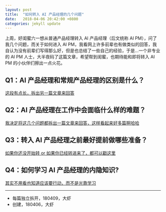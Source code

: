 ```yaml
---
layout: post
title:  "如何转入 AI 产品经理的几个问题"
date:   2018-04-06 20:42:00 +0800
categories: jekyll update
---
```



上周，好闺蜜六一想从普通产品经理转入 AI 产品经理（后文统称 AI PM），问了我几个问题，而关于如何进入 AI PM，我看网上许多前辈也有做类似的回答，我自认为没有前辈们写得那么好，但是也总结了一些自己的经验，于是...一个非专业的 AI PM 人士，大半夜码了这篇文章，希望帮到闺蜜，也期待能和即将转入 AI PM 的小伙伴们擦出一点火花。

## Q1：AI 产品经理和常规产品经理的区别是什么？

[这段有点长，拆出另一篇文章来回答](http://www.ramywu.com/jekyll/update/2018/04/09/Difference-between-AI-PM-and-PM.html)


## Q2：AI 产品经理在工作中会面临什么样的难题？

[我决定将这几个问题都拆出一篇文章来回答，这样看起来好多篇啊哈哈](http://www.ramywu.com/jekyll/update/2018/04/09/What-Problems-in-AI-PM-works.html)


## Q3：转入 AI 产品经理之前最好提前做哪些准备？

[如果你还没开始转 or 如果你已经转进来了，都可以戳这里](http://www.ramywu.com/jekyll/update/2018/04/09/Get-Ready-For-AI-PM.html)


## Q4：如何学习 AI 产品经理的内隐知识?

[其实不用看也知道应该要行动，而不是光靠学习](http://www.ramywu.com/jekyll/update/2018/04/09/How-to-Learn-AI-PM-Tacit-Knowledge.html)

---


- 每篇独立拆开，180409，大虾
- 创建，180406，大虾


